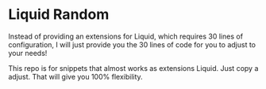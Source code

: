 # Liquid Random
Instead of providing an extensions for Liquid, which requires 30 lines of configuration,
I will just provide you the 30 lines of code for you to adjust to your needs!

This repo is for snippets that almost works as extensions Liquid. Just copy a adjust.
That will give you 100% flexibility.
